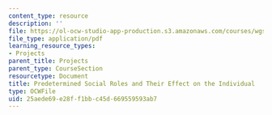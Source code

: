 ```yaml
---
content_type: resource
description: ''
file: https://ol-ocw-studio-app-production.s3.amazonaws.com/courses/wgs-s10-special-topics-in-women-gender-studies-seminar-latina-womens-voices-spring-2010/25aede69e28ff1bbc45d669559593ab7_MITWGS_S10S10_Fnl_social.pdf
file_type: application/pdf
learning_resource_types:
- Projects
parent_title: Projects
parent_type: CourseSection
resourcetype: Document
title: Predetermined Social Roles and Their Effect on the Individual
type: OCWFile
uid: 25aede69-e28f-f1bb-c45d-669559593ab7
---
```


